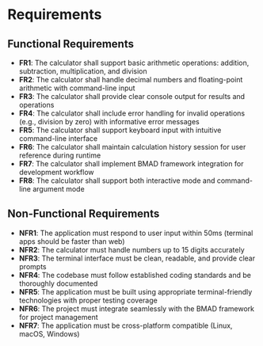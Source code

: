 # Requirements

## Functional Requirements
- **FR1**: The calculator shall support basic arithmetic operations: addition, subtraction, multiplication, and division
- **FR2**: The calculator shall handle decimal numbers and floating-point arithmetic with command-line input
- **FR3**: The calculator shall provide clear console output for results and operations
- **FR4**: The calculator shall include error handling for invalid operations (e.g., division by zero) with informative error messages
- **FR5**: The calculator shall support keyboard input with intuitive command-line interface
- **FR6**: The calculator shall maintain calculation history session for user reference during runtime
- **FR7**: The calculator shall implement BMAD framework integration for development workflow
- **FR8**: The calculator shall support both interactive mode and command-line argument mode

## Non-Functional Requirements
- **NFR1**: The application must respond to user input within 50ms (terminal apps should be faster than web)
- **NFR2**: The calculator must handle numbers up to 15 digits accurately
- **NFR3**: The terminal interface must be clean, readable, and provide clear prompts
- **NFR4**: The codebase must follow established coding standards and be thoroughly documented
- **NFR5**: The application must be built using appropriate terminal-friendly technologies with proper testing coverage
- **NFR6**: The project must integrate seamlessly with the BMAD framework for project management
- **NFR7**: The application must be cross-platform compatible (Linux, macOS, Windows)
